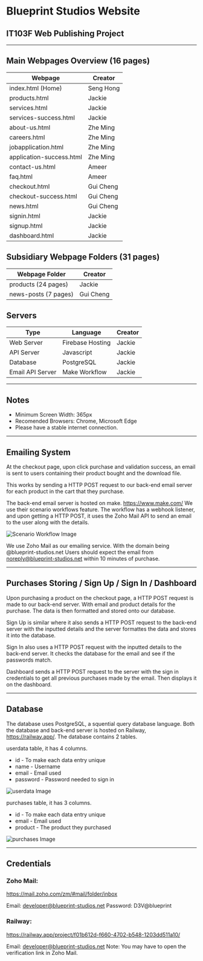 # Blueprint Studios Website
## IT103F Web Publishing Project
___

## Main Webpages Overview (16 pages)
| Webpage | Creator |
| ------- | ------- |
| index.html (Home) | Seng Hong |
| products.html | Jackie |
| services.html | Jackie |
| services-success.html | Jackie |
| about-us.html | Zhe Ming |
| careers.html | Zhe Ming |
| jobapplication.html | Zhe Ming |
| application-success.html | Zhe Ming |
| contact-us.html | Ameer |
| faq.html | Ameer |
| checkout.html | Gui Cheng |
| checkout-success.html | Gui Cheng |
| news.html | Gui Cheng |
| signin.html | Jackie |
| signup.html | Jackie |
| dashboard.html | Jackie |

## Subsidiary Webpage Folders (31 pages)
| Webpage Folder | Creator |
| -------------- | ------- |
| products (24 pages) | Jackie |
| news-posts (7 pages) | Gui Cheng |

## Servers
| Type | Language | Creator |
| ---- | -------- | ------- |
| Web Server | Firebase Hosting | Jackie |
| API Server | Javascript | Jackie |
| Database | PostgreSQL | Jackie |
| Email API Server | Make Workflow | Jackie |
___

## Notes
- Minimum Screen Width: 365px
- Recomended Browsers: Chrome, Microsoft Edge
- Please have a stable internet connection.
___

## Emailing System
At the checkout page, upon click purchase and validation success, an email is sent to users containing their product bought and the download file.

This works by sending a HTTP POST request to our back-end email server for each product in the cart that they purchase.

The back-end email server is hosted on make. https://www.make.com/
We use their scenario workflows feature.
The workflow has a webhook listener, and upon getting a HTTP POST, it uses the Zoho Mail API to send an email to the user along with the details.

![Scenario Workflow Image](https://i.gyazo.com/2ac2421fff0d9888cf4b424fc01cf019.png)

We use Zoho Mail as our emailing service. With the domain being @blueprint-studios.net
Users should expect the email from noreply@blueprint-studios.net within 10 minutes of purchase.
___

## Purchases Storing / Sign Up / Sign In / Dashboard
Upon purchasing a product on the checkout page, a HTTP POST request is made to our back-end server. With email and product details for the purchase. The data is then formatted and stored onto our database.

Sign Up is similar where it also sends a HTTP POST request to the back-end server with the inputted details and the server formattes the data and stores it into the database.

Sign In also uses a HTTP POST request with the inputted details to the back-end server. It checks the database for the email and see if the passwords match.

Dashboard sends a HTTP POST request to the server with the sign in credentials to get all previous purchases made by the email. Then displays it on the dashboard.
___

## Database
The database uses PostgreSQL, a squential query database language.
Both the database and back-end server is hosted on Railway, https://railway.app/.
The database contains 2 tables.

userdata table, it has 4 columns.
- id - To make each data entry unique
- name - Username
- email - Email used
- password - Password needed to sign in

![userdata Image](https://i.gyazo.com/6328d217ea665b649d296433545a18e5.png)

purchases table, it has 3 columns.
- id - To make each data entry unique
- email - Email used
- product - The product they purchased

![purchases Image](https://i.gyazo.com/e4c16097673edfc5af8bfe72e649914b.png)
___

## Credentials
### Zoho Mail:
https://mail.zoho.com/zm/#mail/folder/inbox

Email: developer@blueprint-studios.net
Password: D3V@blueprint

### Railway:
https://railway.app/project/f01b612d-f660-4702-b548-1203dd511a10/

Email: developer@blueprint-studios.net
Note: You may have to open the verification link in Zoho Mail.